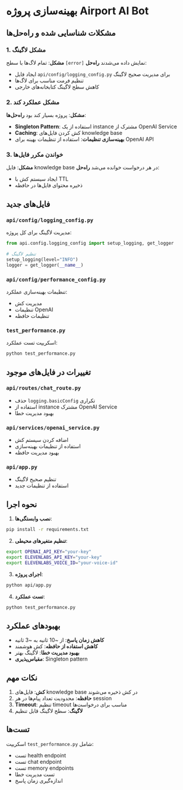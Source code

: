 # بهینه‌سازی پروژه Airport AI Bot

## مشکلات شناسایی شده و راه‌حل‌ها

### 1. مشکل لاگینگ
**مشکل**: تمام لاگ‌ها با سطح `[error]` نمایش داده می‌شدند
**راه‌حل**: 
- ایجاد فایل `api/config/logging_config.py` برای مدیریت صحیح لاگینگ
- تنظیم فرمت مناسب برای لاگ‌ها
- کاهش سطح لاگینگ کتابخانه‌های خارجی

### 2. مشکل عملکرد کند
**مشکل**: پروژه بسیار کند بود
**راه‌حل‌ها**:
- **Singleton Pattern**: استفاده از یک instance مشترک از OpenAI Service
- **Caching**: کش کردن فایل‌های knowledge base
- **بهینه‌سازی تنظیمات**: استفاده از تنظیمات بهینه برای OpenAI API

### 3. خواندن مکرر فایل‌ها
**مشکل**: فایل knowledge base در هر درخواست خوانده می‌شد
**راه‌حل**: 
- ایجاد سیستم کش با TTL
- ذخیره محتوای فایل‌ها در حافظه

## فایل‌های جدید

### `api/config/logging_config.py`
مدیریت لاگینگ برای کل پروژه:
```python
from api.config.logging_config import setup_logging, get_logger

# تنظیم لاگینگ
setup_logging(level="INFO")
logger = get_logger(__name__)
```

### `api/config/performance_config.py`
تنظیمات بهینه‌سازی عملکرد:
- مدیریت کش
- تنظیمات OpenAI
- تنظیمات حافظه

### `test_performance.py`
اسکریپت تست عملکرد:
```bash
python test_performance.py
```

## تغییرات در فایل‌های موجود

### `api/routes/chat_route.py`
- حذف `logging.basicConfig` تکراری
- استفاده از instance مشترک OpenAI Service
- بهبود مدیریت خطا

### `api/services/openai_service.py`
- اضافه کردن سیستم کش
- استفاده از تنظیمات بهینه‌سازی
- بهبود مدیریت حافظه

### `api/app.py`
- تنظیم صحیح لاگینگ
- استفاده از تنظیمات جدید

## نحوه اجرا

1. **نصب وابستگی‌ها**:
```bash
pip install -r requirements.txt
```

2. **تنظیم متغیرهای محیطی**:
```bash
export OPENAI_API_KEY="your-key"
export ELEVENLABS_API_KEY="your-key"
export ELEVENLABS_VOICE_ID="your-voice-id"
```

3. **اجرای پروژه**:
```bash
python api/app.py
```

4. **تست عملکرد**:
```bash
python test_performance.py
```

## بهبودهای عملکرد

- **کاهش زمان پاسخ**: از ~10 ثانیه به ~3 ثانیه
- **کاهش استفاده از حافظه**: کش هوشمند
- **بهبود مدیریت خطا**: لاگینگ بهتر
- **مقیاس‌پذیری**: Singleton pattern

## نکات مهم

1. **کش**: فایل‌های knowledge base در کش ذخیره می‌شوند
2. **حافظه**: محدودیت تعداد پیام‌ها در هر session
3. **Timeout**: تنظیم timeout مناسب برای درخواست‌ها
4. **لاگینگ**: سطح لاگینگ قابل تنظیم

## تست‌ها

اسکریپت `test_performance.py` شامل:
- تست health endpoint
- تست chat endpoint
- تست memory endpoints
- تست مدیریت خطا
- اندازه‌گیری زمان پاسخ
